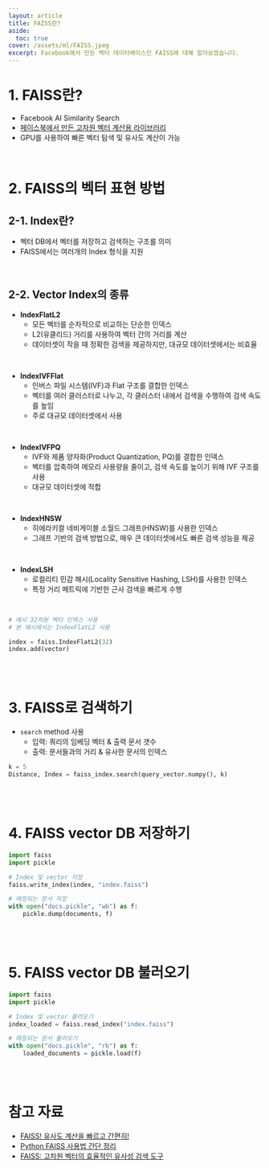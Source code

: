 ```yaml
---
layout: article
title: FAISS란?
aside:
  toc: true
cover: /assets/ml/FAISS.jpeg
excerpt: Facebook에서 만든 벡터 데이터베이스인 FAISS에 대해 알아보겠습니다. 
---
```


# 1. FAISS란?

- Facebook AI Similarity Search 
- <u>페이스북에서 만든 고차원 벡터 계산용 라이브러리</u>
- GPU를 사용하여 빠른 벡터 탐색 및 유사도 계산이 가능 

<br>

# 2. FAISS의 벡터 표현 방법 


## 2-1. Index란?
- 벡터 DB에서 벡터를 저장하고 검색하는 구조를 의미 
- FAISS에서는 여러개의 Index 형식을 지원

<br>


## 2-2. Vector Index의 종류
- **IndexFlatL2**
    - 모든 벡터를 순차적으로 비교하는 단순한 인덱스 
    - L2(유클리드) 거리를 사용하여 벡터 간의 거리를 계산 
    - 데이터셋이 작을 때 정확한 검색을 제공하지만, 대규모 데이터셋에서는 비효율    

<br>

- **IndexIVFFlat**
    - 인버스 파일 시스템(IVF)과 Flat 구조를 결합한 인덱스 
    - 벡터를 여러 클러스터로 나누고, 각 클러스터 내에서 검색을 수행하여 검색 속도를 높임 
    - 주로 대규모 데이터셋에서 사용

<br>    
    
- **IndexIVFPQ** 
    - IVF와 제품 양자화(Product Quantization, PQ)를 결합한 인덱스 
    - 벡터를 압축하여 메모리 사용량을 줄이고, 검색 속도를 높이기 위해 IVF 구조를 사용 
    - 대규모 데이터셋에 적합

<br>
    
- **IndexHNSW**
    - 히에라키컬 네비게이블 소월드 그래프(HNSW)를 사용한 인덱스 
    - 그래프 기반의 검색 방법으로, 매우 큰 데이터셋에서도 빠른 검색 성능을 제공

<br>
    
- **IndexLSH** 
    - 로컬리티 민감 해시(Locality Sensitive Hashing, LSH)를 사용한 인덱스
    - 특정 거리 메트릭에 기반한 근사 검색을 빠르게 수행

<br>


```python
# 예시 32차원 벡터 인덱스 사용 
# 본 예시에서는 IndexFlatL2 사용 

index = faiss.IndexFlatL2(32)
index.add(vector)
```

<br>

<br>


# 3. FAISS로 검색하기 

- `search` method 사용 
	- 입력: 쿼리의 임베딩 벡터 & 출력 문서 갯수 
	- 출력: 문서들과의 거리 & 유사한 문서의 인덱스 

```python
k = 5
Distance, Index = faiss_index.search(query_vector.numpy(), k)
```

<br>

<br>


# 4. FAISS vector DB 저장하기

```python
import faiss 
import pickle 

# Index 및 vector 저장 
faiss.write_index(index, "index.faiss")

# 매칭되는 문서 저장 
with open("docs.pickle", "wb") as f: 
	pickle.dump(documents, f)
```

<br>

<br>

# 5. FAISS vector DB 불러오기 

```python 
import faiss 
import pickle 

# Index 및 vector 불러오기 
index_loaded = faiss.read_index("index.faiss")

# 매칭되는 문서 불러오기 
with open("docs.pickle", "rb") as f: 
	loaded_documents = pickle.load(f)
```


<br>

<br>



# 참고 자료

- [FAISS! 유사도 계산을 빠르고 간편히!](https://velog.io/@gtpgg1013/Faiss-%EC%9C%A0%EC%82%AC%EB%8F%84-%EA%B3%84%EC%82%B0%EC%9D%84-%EB%B9%A0%EB%A5%B4%EA%B3%A0-%EA%B0%84%ED%8E%B8%ED%9E%88)
- [Python FAISS 사용법 간단 정리](https://lsjsj92.tistory.com/605) 
- [FAISS: 고차원 벡터의 효율적인 유사성 검색 도구](https://jiniai.biz/?p=2743)

<br>

<br>